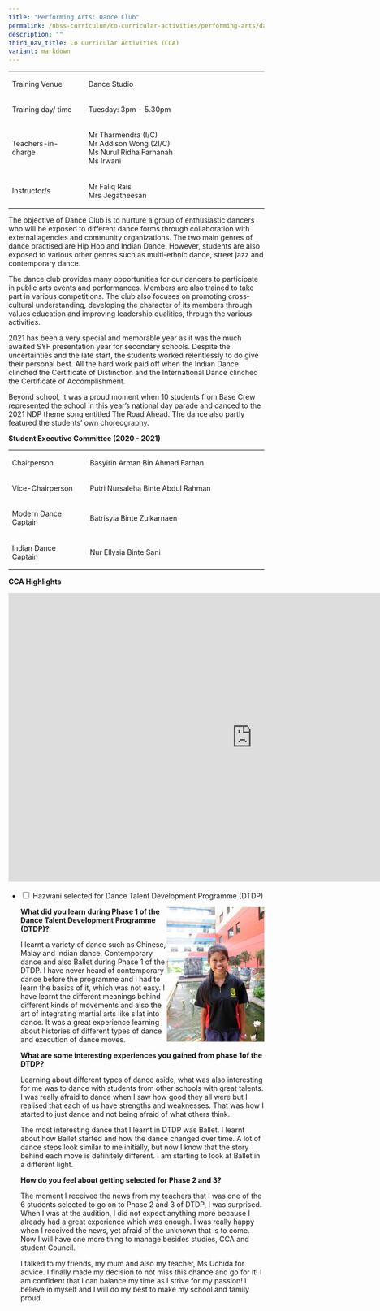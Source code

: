 ```yaml
---
title: "Performing Arts: Dance Club"
permalink: /nbss-curriculum/co-curricular-activities/performing-arts/dance-club/
description: ""
third_nav_title: Co Curricular Activities (CCA)
variant: markdown
---
```

<table width="0">
<tbody>
<tr>
<td width="161">
<p>Training Venue</p>
</td>
<td width="441">
<p>Dance Studio</p>
</td>
</tr>
<tr>
<td width="161">
<p>Training day/ time</p>
</td>
<td width="441">
<p>Tuesday: 3pm - 5.30pm</p>
</td>
</tr>
<tr>
<td width="161">
<p>Teachers-in-charge</p>
</td>
<td width="441">
<p>Mr Tharmendra (I/C)<br>Mr Addison Wong (2I/C)<br>Ms Nurul Ridha Farhanah<br>Ms Irwani</p>
</td>
</tr>
<tr>
<td width="161">
<p>Instructor/s</p>
</td>
<td width="441">
<p>Mr Faliq Rais<br>Mrs Jegatheesan</p>
</td>
</tr>
</tbody>
</table>
<p>The objective of Dance Club is to nurture a group of enthusiastic dancers who will be exposed to different dance forms through collaboration with external agencies and community organizations. The two main genres of dance practised are Hip Hop and Indian Dance. However, students are also exposed to various other genres such as multi-ethnic dance, street jazz and contemporary dance.&nbsp;</p>
<p>The dance club provides many opportunities for our dancers to participate in public arts events and performances. Members are also trained to take part in various competitions. The club also focuses on promoting cross-cultural understanding, developing the character of its members through values education and improving leadership qualities, through the various activities.</p>
<p>2021 has been a very special and memorable year as it was the much awaited SYF presentation year for secondary schools. Despite the uncertainties and the late start, the students worked relentlessly to do give their personal best. All the hard work paid off when the Indian Dance clinched the Certificate of Distinction and the International Dance clinched the Certificate of Accomplishment.</p>
<p>Beyond school, it was a proud moment when 10 students from Base Crew represented the school in this year’s national day parade and danced to the 2021 NDP theme song entitled The Road Ahead. The dance also partly featured the students’ own choreography.</p>
<p><strong>Student Executive Committee (2020 - 2021)</strong></p>
<table width="0">
<tbody>
<tr>
<td width="162">
<p>Chairperson</p>
</td>
<td width="440">
<p>Basyirin Arman Bin Ahmad Farhan</p>
</td>
</tr>
<tr>
<td width="162">
<p>Vice-Chairperson</p>
</td>
<td width="440">
<p>Putri Nursaleha Binte Abdul Rahman</p>
</td>
</tr>
<tr>
<td width="162">
<p>Modern Dance Captain</p>
</td>
<td width="440">
<p>Batrisyia Binte Zulkarnaen</p>
</td>
</tr>
<tr>
<td width="162">
<p>Indian Dance Captain</p>
</td>
<td width="440">
<p>Nur Ellysia Binte Sani</p>
</td>
</tr>
</tbody>
</table>
<p><strong>CCA Highlights</strong></p>
<iframe allowfullscreen="true" height="569" width="960" frameborder="0" src="https://docs.google.com/presentation/d/e/2PACX-1vQm-k2e1fYwGnont0zZ5UwgwSlV-zjYv2k1TlhOgSddSSpMK52oiS4JkajFGJXHug/embed?start=false&amp;loop=false&amp;delayms=3000"></iframe>
<ul class="jekyllcodex_accordion">
<li><input id="accordion1" type="checkbox"> <label for="accordion1"> Hazwani selected for Dance Talent Development Programme (DTDP)</label>
<div>
<img style="width: 40%;" src="/images/haz.jpg" align="right">
<p><strong>What did you learn during Phase 1 of the Dance Talent Development Programme (DTDP)?</strong></p>
<p>I learnt a variety of dance such as Chinese, Malay and Indian dance, Contemporary dance and also Ballet during Phase 1 of the DTDP. I have never heard of contemporary dance before the programme and I had to learn the basics of it, which was not easy. I have learnt the different meanings behind different kinds of movements and also the art of integrating martial arts like silat into dance. It was a great experience learning about histories of different types of dance and execution of dance moves.</p>
<p><strong>What are some interesting experiences you gained from phase 1of the DTDP?</strong></p>
<p>Learning about different types of dance aside, what was also interesting for me was to dance with students from other schools with great talents. I was really afraid to dance when I saw how good they all were but I realised that each of us have strengths and weaknesses. That was how I started to just dance and not being afraid of what others think.</p>
<p>The most interesting dance that I learnt in DTDP was Ballet. I learnt about how Ballet started and how the dance changed over time. A lot of dance steps look similar to me initially, but now I know that the story behind each move is definitely different. I am starting to look at Ballet in a different light.</p>
<p><strong>How do you feel about getting selected for Phase 2 and 3?</strong></p>
<p>The moment I received the news from my teachers that I was one of the 6 students selected to go on to Phase 2 and 3 of DTDP, I was surprised. When I was at the audition, I did not expect anything more because I already had a great experience which was enough. I was really happy when I received the news, yet afraid of the unknown that is to come. Now I will have one more thing to manage besides studies, CCA and student Council.</p>
<p>I talked to my friends, my mum and also my teacher, Ms Uchida for advice. I finally made my decision to not miss this chance and go for it! I am confident that I can balance my time as I strive for my passion! I believe in myself and I will do my best to make my school and family proud.</p>
</div>
</li>
</ul>